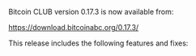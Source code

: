 Bitcoin CLUB version 0.17.3 is now available from:

  <https://download.bitcoinabc.org/0.17.3/>

This release includes the following features and fixes:
